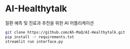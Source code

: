 # AI-Healthytalk
질환 예측 및 진료과 추천을 위한 AI 어플리케이션

```bash
git clone https://github.com/Ah-MaQ/AI-Healthytalk.git
pip install -r requirements.txt
streamlit run interface.py
```